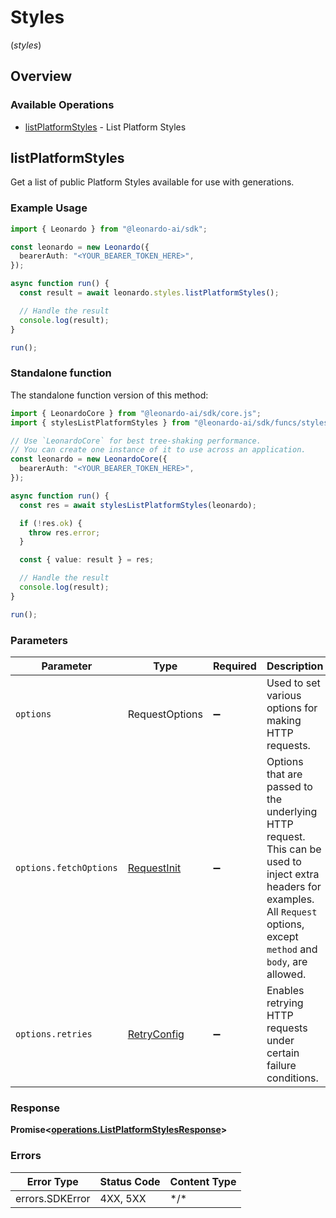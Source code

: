 # Styles
(*styles*)

## Overview

### Available Operations

* [listPlatformStyles](#listplatformstyles) - List Platform Styles

## listPlatformStyles

Get a list of public Platform Styles available for use with generations.

### Example Usage

```typescript
import { Leonardo } from "@leonardo-ai/sdk";

const leonardo = new Leonardo({
  bearerAuth: "<YOUR_BEARER_TOKEN_HERE>",
});

async function run() {
  const result = await leonardo.styles.listPlatformStyles();

  // Handle the result
  console.log(result);
}

run();
```

### Standalone function

The standalone function version of this method:

```typescript
import { LeonardoCore } from "@leonardo-ai/sdk/core.js";
import { stylesListPlatformStyles } from "@leonardo-ai/sdk/funcs/stylesListPlatformStyles.js";

// Use `LeonardoCore` for best tree-shaking performance.
// You can create one instance of it to use across an application.
const leonardo = new LeonardoCore({
  bearerAuth: "<YOUR_BEARER_TOKEN_HERE>",
});

async function run() {
  const res = await stylesListPlatformStyles(leonardo);

  if (!res.ok) {
    throw res.error;
  }

  const { value: result } = res;

  // Handle the result
  console.log(result);
}

run();
```

### Parameters

| Parameter                                                                                                                                                                      | Type                                                                                                                                                                           | Required                                                                                                                                                                       | Description                                                                                                                                                                    |
| ------------------------------------------------------------------------------------------------------------------------------------------------------------------------------ | ------------------------------------------------------------------------------------------------------------------------------------------------------------------------------ | ------------------------------------------------------------------------------------------------------------------------------------------------------------------------------ | ------------------------------------------------------------------------------------------------------------------------------------------------------------------------------ |
| `options`                                                                                                                                                                      | RequestOptions                                                                                                                                                                 | :heavy_minus_sign:                                                                                                                                                             | Used to set various options for making HTTP requests.                                                                                                                          |
| `options.fetchOptions`                                                                                                                                                         | [RequestInit](https://developer.mozilla.org/en-US/docs/Web/API/Request/Request#options)                                                                                        | :heavy_minus_sign:                                                                                                                                                             | Options that are passed to the underlying HTTP request. This can be used to inject extra headers for examples. All `Request` options, except `method` and `body`, are allowed. |
| `options.retries`                                                                                                                                                              | [RetryConfig](../../lib/utils/retryconfig.md)                                                                                                                                  | :heavy_minus_sign:                                                                                                                                                             | Enables retrying HTTP requests under certain failure conditions.                                                                                                               |

### Response

**Promise\<[operations.ListPlatformStylesResponse](../../sdk/models/operations/listplatformstylesresponse.md)\>**

### Errors

| Error Type      | Status Code     | Content Type    |
| --------------- | --------------- | --------------- |
| errors.SDKError | 4XX, 5XX        | \*/\*           |